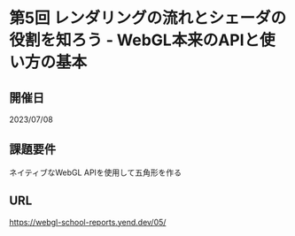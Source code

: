 # 第5回 レンダリングの流れとシェーダの役割を知ろう - WebGL本来のAPIと使い方の基本

## 開催日
2023/07/08

## 課題要件
ネイティブなWebGL APIを使用して五角形を作る

## URL
https://webgl-school-reports.yend.dev/05/
